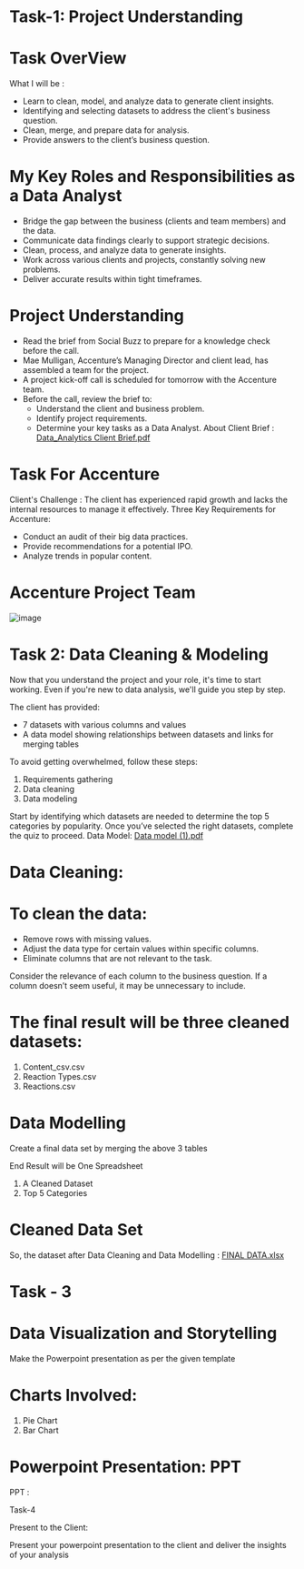 # Task-1: Project Understanding
# Task OverView
What I will be  :
- Learn to clean, model, and analyze data to generate client insights.
- Identifying and selecting datasets to address the client's business question.
- Clean, merge, and prepare data for analysis.
- Provide answers to the client’s business question.

# My Key Roles and Responsibilities as a Data Analyst

- Bridge the gap between the business (clients and team members) and the data.
- Communicate data findings clearly to support strategic decisions.
- Clean, process, and analyze data to generate insights.
- Work across various clients and projects, constantly solving new problems.
- Deliver accurate results within tight timeframes.

# Project Understanding

- Read the brief from Social Buzz to prepare for a knowledge check before the call.
- Mae Mulligan, Accenture’s Managing Director and client lead, has assembled a team for the project.
- A project kick-off call is scheduled for tomorrow with the Accenture team.
- Before the call, review the brief to:
  - Understand the client and business problem.
  - Identify project requirements.
  - Determine your key tasks as a Data Analyst.
About Client Brief : [Data_Analytics Client Brief.pdf](https://github.com/user-attachments/files/16828638/Data_Analytics.Client.Brief.pdf)

#  Task For Accenture 

Client's Challenge : The client has experienced rapid growth and lacks the internal resources to manage it effectively.
Three Key Requirements for Accenture:
- Conduct an audit of their big data practices.
- Provide recommendations for a potential IPO.
- Analyze trends in popular content.

# Accenture Project Team
![image](https://github.com/user-attachments/assets/a4dfefda-8913-43e0-8571-296cab21e9f7)

# Task 2: Data Cleaning & Modeling

Now that you understand the project and your role, it's time to start working. Even if you're new to data analysis, we'll guide you step by step.

The client has provided:

- 7 datasets with various columns and values
- A data model showing relationships between datasets and links for merging tables

To avoid getting overwhelmed, follow these steps:

1. Requirements gathering
2. Data cleaning
3. Data modeling

Start by identifying which datasets are needed to determine the top 5 categories by popularity. Once you’ve selected the right datasets, complete the quiz to proceed.
Data Model: [Data model (1).pdf](https://github.com/user-attachments/files/16828698/Data.model.1.pdf)

# Data Cleaning:

# To clean the data:

- Remove rows with missing values.
- Adjust the data type for certain values within specific columns.
- Eliminate columns that are not relevant to the task.

Consider the relevance of each column to the business question. If a column doesn’t seem useful, it may be unnecessary to include.

# The final result will be three cleaned datasets:
1. Content_csv.csv
2. Reaction Types.csv
3. Reactions.csv

# Data Modelling
Create a final data set by merging the above 3 tables

End Result will be One Spreadsheet
1. A Cleaned Dataset
2. Top 5 Categories

# Cleaned Data Set
So, the dataset after Data Cleaning and Data Modelling : [FINAL DATA.xlsx](https://github.com/user-attachments/files/16828745/FINAL.DATA.xlsx)

# Task - 3

# Data Visualization and Storytelling
Make the Powerpoint presentation as per the given template

# Charts Involved:
1. Pie Chart
2. Bar Chart

# Powerpoint Presentation: PPT
PPT : 

Task-4

Present to the Client:

Present your powerpoint presentation to the client and deliver the insights of your analysis

